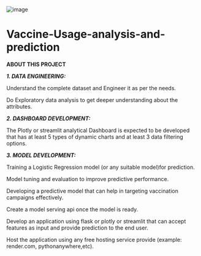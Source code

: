 ![image](https://github.com/Srinivasan2821/Vaccine-Usage-analysis-and-prediction/assets/154582529/c162ab80-1ec3-410f-8f1d-e306af5e5380)

# Vaccine-Usage-analysis-and-prediction

**ABOUT THIS PROJECT**

_**1. DATA ENGINEERING:**_

  Understand the complete dataset and Engineer it as per the needs.
  
  Do Exploratory data analysis to get deeper understanding about the  attributes.

_**2. DASHBOARD DEVELOPMENT:**_

  The Plotly or streamlit analytical Dashboard is expected to be developed that has at least 5 types  of dynamic charts and at least 3 data filtering options.

_**3. MODEL DEVELOPMENT:**_

  Training a Logistic Regression model (or any suitable model)for prediction.
  
  Model tuning and evaluation to improve predictive performance.
  
  Developing a predictive model that can help in targeting vaccination campaigns effectively.
  
  Create a model serving api once the model is ready.
  
  Develop an application using flask or plotly or streamlit that can accept features as input and provide prediction to the end user.
  
  Host the application using any free hosting service provide (example: render.com, pythonanywhere,etc).

  

